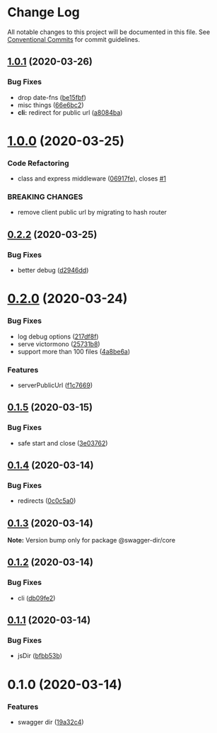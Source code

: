 # Change Log

All notable changes to this project will be documented in this file.
See [Conventional Commits](https://conventionalcommits.org) for commit guidelines.

## [1.0.1](https://github.com/VdustR/swagger-dir/compare/v1.0.0...v1.0.1) (2020-03-26)

### Bug Fixes

- drop date-fns ([be15fbf](https://github.com/VdustR/swagger-dir/commit/be15fbf39d6f0a52ed116a75fdd256b76cb79ddd))
- misc things ([66e6bc2](https://github.com/VdustR/swagger-dir/commit/66e6bc242e7ba51623b43f046f793e77995b8c49))
- **cli:** redirect for public url ([a8084ba](https://github.com/VdustR/swagger-dir/commit/a8084baed1f0f4c07fcc4ab8a61f881c098da40c))

# [1.0.0](https://github.com/VdustR/swagger-dir/compare/v0.2.2...v1.0.0) (2020-03-25)

### Code Refactoring

- class and express middleware ([06917fe](https://github.com/VdustR/swagger-dir/commit/06917fefbb0403a51b90e55e4fb11a0bb7ae4866)), closes [#1](https://github.com/VdustR/swagger-dir/issues/1)

### BREAKING CHANGES

- remove client public url by migrating to hash router

## [0.2.2](https://github.com/VdustR/swagger-dir/compare/v0.2.1...v0.2.2) (2020-03-25)

### Bug Fixes

- better debug ([d2946dd](https://github.com/VdustR/swagger-dir/commit/d2946dde5e8e833faa9bc998ed9b1d14ba355bb2))

# [0.2.0](https://github.com/VdustR/swagger-dir/compare/v0.1.6...v0.2.0) (2020-03-24)

### Bug Fixes

- log debug options ([217df8f](https://github.com/VdustR/swagger-dir/commit/217df8f75cfa47edbcf8e37a2c56f5040ec0d693))
- serve victormono ([25731b8](https://github.com/VdustR/swagger-dir/commit/25731b8655705bf2fe4136742d856bc6bceb8d6d))
- support more than 100 files ([4a8be6a](https://github.com/VdustR/swagger-dir/commit/4a8be6ac1984bf6f42ce70fae57211f55ff09808))

### Features

- serverPublicUrl ([f1c7669](https://github.com/VdustR/swagger-dir/commit/f1c76691fdde2d2382dc80ccfe6dd1cbac1ec4a3))

## [0.1.5](https://github.com/VdustR/swagger-dir/compare/v0.1.4...v0.1.5) (2020-03-15)

### Bug Fixes

- safe start and close ([3e03762](https://github.com/VdustR/swagger-dir/commit/3e037629e323730fd648e084cb7b46c71dfd3d2b))

## [0.1.4](https://github.com/VdustR/swagger-dir/compare/v0.1.3...v0.1.4) (2020-03-14)

### Bug Fixes

- redirects ([0c0c5a0](https://github.com/VdustR/swagger-dir/commit/0c0c5a062edd3423d30a43f89d31487df3c6c36a))

## [0.1.3](https://github.com/VdustR/swagger-dir/compare/v0.1.2...v0.1.3) (2020-03-14)

**Note:** Version bump only for package @swagger-dir/core

## [0.1.2](https://github.com/VdustR/swagger-dir/compare/v0.1.1...v0.1.2) (2020-03-14)

### Bug Fixes

- cli ([db09fe2](https://github.com/VdustR/swagger-dir/commit/db09fe24a8e5436584653d2f76ca70687db0ed1f))

## [0.1.1](https://github.com/VdustR/swagger-dir/compare/v0.1.0...v0.1.1) (2020-03-14)

### Bug Fixes

- jsDir ([bfbb53b](https://github.com/VdustR/swagger-dir/commit/bfbb53b081c3bf2b5b39f7aabc043520d8660af4))

# 0.1.0 (2020-03-14)

### Features

- swagger dir ([19a32c4](https://github.com/VdustR/swagger-dir/commit/19a32c449623c77b36184891f2e8d3cc694686b5))
